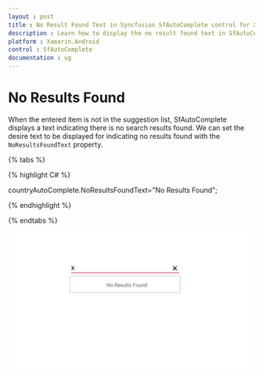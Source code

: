 ```yaml
---
layout : post
title : No Result Found Text in Syncfusion SfAutoComplete control for Xamarin.Android
description : Learn how to display the no result found text in SfAutoComplete
platform : Xamarin.Android
control : SfAutoComplete
documentation : ug
---
```


# No Results Found

When the entered item is not in the suggestion list, SfAutoComplete displays a text indicating there is no search results found. We can set the desire text to be displayed for indicating no results found with the `NoResultsFoundText` property.

{% tabs %}

{% highlight C# %}

countryAutoComplete.NoResultsFoundText="No Results Found";
	 
{% endhighlight %}

{% endtabs %}

![](images/NoResultsFound.png)